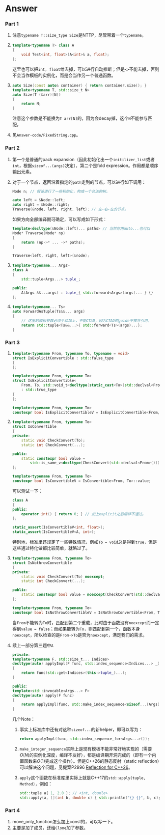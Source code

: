 # Answer

### Part 1

1. 注意`typename T::size_type Size`是NTTP，尽管带着一个`typename`。

2. ```c++
   template<typename T> class A
   {
       void Test<int, float>(A<int>& a, float);  
   };
   ```

   这里也可以把`int, float`给去掉，可以进行自动推断；但是`<>`不能去掉，否则不会当作模板的实例化，而是会当作另一个普通函数。

3. ```c++
   auto Size(const auto& container) { return container.size(); }
   template<typename T, std::size_t N>
   auto Size(T (&arr)[N])
   {
       return N;
   }
   ```

   注意这个参数是不能换为`T arr[N]`的，因为会decay掉，这个`N`不能参与匹配。

4. 见`Answer-code/FixedString.cpp`。

### Part 2

1. 第一个是普通的pack expansion（因此初始化出一个`initilizer_list`或者`int`，根据`sizeof...(args)`决定），第二个是fold expression。作用都是顺序输出元素。

2. 对于一个节点，返回沿着指定的`path`走到的节点，可以进行如下调用：

   ```c++
   Node n; // 假设进行了一些初始化，构成一个合法的树。
   
   auto left = &Node::left;
   auto right = &Node::right;
   Traverse(&node, left, right, left); // 左-右-左的节点。
   ```

   如果方向全部编译期可确定，可以写成如下形式：

   ```c++
   template<decltype(&Node::left)... paths> // 当然你用auto...也可以
   Node* Traverse(Node* np)
   {
       return (np->* ... ->* paths);
   }
   
   Traverse<left, right, left>(&node);
   ```

3. ```c++
   template<typename... Args>
   class A
   {
       std::tuple<Args...> tuple_;
   
   public:
       A(Args &&...args) : tuple_{ std::forward<Args>(args)... } {}
   };
   ```

4. ```c++
   template<typename... Ts>
   auto ForwardAsTuple(Ts&&... args)
   {
       // 这里的模板参数必须手动加上，不能CTAD，因为CTAD的guide不推导引用。
       return std::tuple<Ts&&...>{ std::forward<Ts>(args)...};
   }
   ```

### Part 3

1. ```c++
   template<typename From, typename To, typename = void>
   struct IsExplicitConvertible : std::false_type
   {
   };
   
   template<typename From, typename To>
   struct IsExplicitConvertible<
       From, To, std::void_t<decltype(static_cast<To>(std::declval<From>()))>>
       : std::true_type
   {
   };
   
   template<typename From, typename To>
   constexpr bool IsExplicitConvertibleV = IsExplicitConvertible<From, To>::value;
   ```

2. ```c++
   template<typename From, typename To>
   struct IsConvertible
   {
   private:
       static void CheckConvert(To);
       static int CheckConvert(...);
   
   public:
       static constexpr bool value =
           std::is_same_v<decltype(CheckConvert(std::declval<From>())), void>;
   };
   
   template<typename From, typename To>
   constexpr bool IsConvertibleV = IsConvertible<From, To>::value;
   ```

   可以测试一下：

   ```c++
   class A
   {
   public:
       operator int() { return 0; } // 加上explicit之后编译不通过。
   };
   
   static_assert(IsConvertibleV<int, float>);
   static_assert(IsConvertibleV<A, int>);
   ```

   特别地，标准里还规定了一些特殊情况，例如`To = void`总是得到`true`，但是这些通过特化做都比较简单，就略过了。

3. ```c++
   template<typename From, typename To>
   struct IsNothrowConvertible
   {
   private:
       static void CheckConvert(To) noexcept;
       static int CheckConvert(...);
   
   public:
       static constexpr bool value = noexcept(CheckConvert(std::declval<From>()));
   };
   
   template<typename From, typename To>
   constexpr bool IsNothrowConvertibleV = IsNothrowConvertible<From, To>::value;
   ```

   当`From`不能转为`To`时，匹配到第二个重载，此时由于函数没有`noexcept`而一定得到`value = false`；而如果能转为`To`，则匹配到第一个，函数本身`noexcept`，所以检查的是`From->To`是否为`noexcept`，满足我们的需求。

4. 续上一部分第三题中`A`

   ```c++
   private:
   template<typename F, std::size_t... Indices>
   decltype(auto) applyImpl(F func, std::index_sequence<Indices...> _)
   {
       return func(std::get<Indices>(this->tuple_)...);
   }
   
   public:
   template<std::invocable<Args...> F>
   decltype(auto) apply(F func)
   {
       return applyImpl(func, std::make_index_sequence<sizeof...(Args)>());
   }
   ```

   几个Note：

   1. 事实上标准库中还有对这种`sizeof...`的新helper，即可以写为：

      ```c++
      return applyImpl(func, std::index_sequence_for<Args...>());
      ```

   2. `make_integer_sequence`实际上是现有模板不能非常好地实现的（需要$O(N)$的实例化深度，编译不友好），都是编译期开洞完成的（即有一个内置函数来$O(1)$完成这个操作）。但是C++26的静态反射（static reflection）可以解决这个问题，见提案P2996 [Reflection for C++26](https://isocpp.org/files/papers/P2996R9.html#implementing-make_integer_sequence)。

   3. `apply`这个函数在标准库里实际上就是C++17的`std::apply(tuple, Method)`，例如：

      ```c++
      std::tuple a{ 1, 2.0 }; // <int, dounle>
      std::apply(a, [](int b, double c) { std::println("{} {}", b, c); });
      ```

### Part 4

1. move_only_function怎么加上const的，可以写一下。
2. 主要是加了成员，还给`Clone`加了参数。

